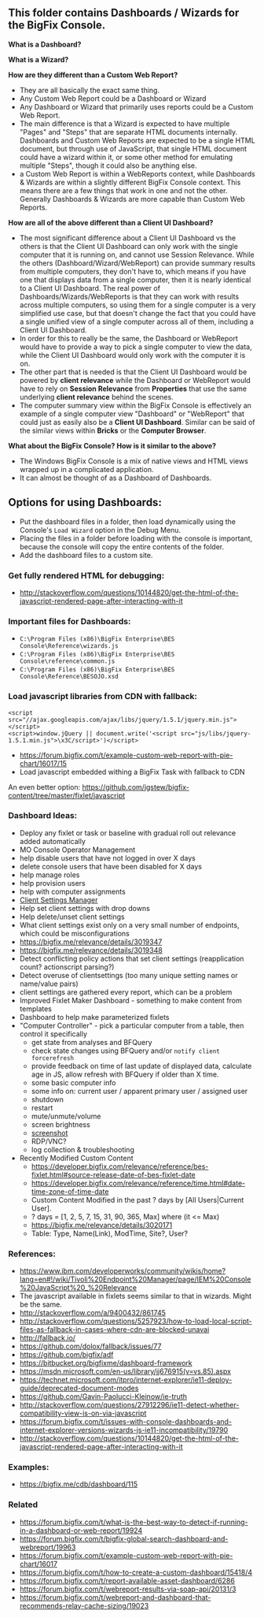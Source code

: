 ## This folder contains Dashboards / Wizards for the BigFix Console.

**What is a Dashboard?**

**What is a Wizard?**

**How are they different than a Custom Web Report?**

- They are all basically the exact same thing.
- Any Custom Web Report could be a Dashboard or Wizard
- Any Dashboard or Wizard that primarily uses reports could be a Custom Web Report.
- The main difference is that a Wizard is expected to have multiple "Pages" and "Steps" that are separate HTML documents internally. Dashboards and Custom Web Reports are expected to be a single HTML document, but through use of JavaScript, that single HTML document could have a wizard within it, or some other method for emulating multiple "Steps", though it could also be anything else.
- a Custom Web Report is within a WebReports context, while Dashboards & Wizards are within a slightly different BigFix Console context. This means there are a few things that work in one and not the other. Generally Dashboards & Wizards are more capable than Custom Web Reports.

**How are all of the above different than a Client UI Dashboard?**

- The most significant difference about a Client UI Dashboard vs the others is that the Client UI Dashboard can only work with the single computer that it is running on, and cannot use Session Relevance. While the others (Dashboard/Wizard/WebReport) can provide summary results from multiple computers, they don't have to, which means if you have one that displays data from a single computer, then it is nearly identical to a Client UI Dashboard. The real power of Dashboards/Wizards/WebReports is that they can work with results across multiple computers, so using them for a single computer is a very simplified use case, but that doesn't change the fact that you could have a single unified view of a single computer across all of them, including a Client UI Dashboard.
- In order for this to really be the same, the Dashboard or WebReport would have to provide a way to pick a single computer to view the data, while the Client UI Dashboard would only work with the computer it is on.
- The other part that is needed is that the Client UI Dashboard would be powered by **client relevance** while the Dashboard or WebReport would have to rely on **Session Relevance** from **Properties** that use the same underlying **client relevance** behind the scenes.
- The computer summary view within the BigFix Console is effectively an example of a single computer view "Dashboard" or "WebReport" that could just as easily also be a **Client UI Dashboard**. Similar can be said of the similar views within **Bricks** or the **Computer Browser**.

**What about the BigFix Console? How is it similar to the above?**

- The Windows BigFix Console is a mix of native views and HTML views wrapped up in a complicated application.
- It can almost be thought of as a Dashboard of Dashboards.

## Options for using Dashboards:

- Put the dashboard files in a folder, then load dynamically using the Console's `Load Wizard` option in the Debug Menu.
 - Placing the files in a folder before loading with the console is important, because the console will copy the entire contents of the folder.
- Add the dashboard files to a custom site. 

### Get fully rendered HTML for debugging:

- http://stackoverflow.com/questions/10144820/get-the-html-of-the-javascript-rendered-page-after-interacting-with-it

### Important files for Dashboards:

- `C:\Program Files (x86)\BigFix Enterprise\BES Console\Reference\wizards.js`
- `C:\Program Files (x86)\BigFix Enterprise\BES Console\reference\common.js`
- `C:\Program Files (x86)\BigFix Enterprise\BES Console\Reference\BESOJO.xsd`

### Load javascript libraries from CDN with fallback:

    <script src="//ajax.googleapis.com/ajax/libs/jquery/1.5.1/jquery.min.js"></script>
    <script>window.jQuery || document.write('<script src="js/libs/jquery-1.5.1.min.js">\x3C/script>')</script>
    
- https://forum.bigfix.com/t/example-custom-web-report-with-pie-chart/16017/15
 - Load javascript embedded withing a BigFix Task with fallback to CDN

An even better option: https://github.com/jgstew/bigfix-content/tree/master/fixlet/javascript

### Dashboard Ideas:

- Deploy any fixlet or task or baseline with gradual roll out relevance added automatically
- MO Console Operator Management
 - help disable users that have not logged in over X days
 - delete console users that have been disabled for X days
 - help manage roles
 - help provision users
 - help with computer assignments
- [Client Settings Manager](https://github.com/jgstew/bigfix-content/blob/master/dashboards/ClientSettingsManager.ojo)
 - Help set client settings with drop downs
 - Help delete/unset client settings
 - What client settings exist only on a very small number of endpoints, which could be misconfigurations
  - https://bigfix.me/relevance/details/3019347
  - https://bigfix.me/relevance/details/3019348
 - Detect conflicting policy actions that set client settings (reapplication count? actionscript parsing?)
 - Detect overuse of clientsettings (too many unique setting names or name/value pairs)
  - client settings are gathered every report, which can be a problem
- Improved Fixlet Maker Dashboard - something to make content from templates
- Dashboard to help make parameterized fixlets
- "Computer Controller" - pick a particular computer from a table, then control it specifically
  - get state from analyses and BFQuery
  - check state changes using BFQuery and/or `notify client forcerefresh`
  - provide feedback on time of last update of displayed data, calculate age in JS, allow refresh with BFQuery if older than X time.
  - some basic computer info
  - some info on: current user / apparent primary user / assigned user
  - shutdown
  - restart
  - mute/unmute/volume
  - screen brightness
  - [screenshot](https://github.com/jgstew/bigfix-content/blob/master/dashboards/Screenshots.ojo)
  - RDP/VNC?
  - log collection & troubleshooting
- Recently Modified Custom Content
  - https://developer.bigfix.com/relevance/reference/bes-fixlet.html#source-release-date-of-bes-fixlet-date
  - https://developer.bigfix.com/relevance/reference/time.html#date-time-zone-of-time-date
  - Custom Content Modified in the past ? days by [All Users|Current User].
  - ? days = [1, 2, 5, 7, 15, 31, 90, 365, Max] where (it <= Max)
  - https://bigfix.me/relevance/details/3020171
  - Table:  Type, Name(Link), ModTime, Site?, User?


### References:

- https://www.ibm.com/developerworks/community/wikis/home?lang=en#!/wiki/Tivoli%20Endpoint%20Manager/page/IEM%20Console%20JavaScript%20_%20Relevance
 - The javascript available in fixlets seems similar to that in wizards. Might be the same.
- http://stackoverflow.com/a/9400432/861745
- http://stackoverflow.com/questions/5257923/how-to-load-local-script-files-as-fallback-in-cases-where-cdn-are-blocked-unavai
- http://fallback.io/
 - https://github.com/dolox/fallback/issues/77
- https://github.com/bigfix/adf
- https://bitbucket.org/bigfixme/dashboard-framework
- https://msdn.microsoft.com/en-us/library/jj676915(v=vs.85).aspx
- https://technet.microsoft.com/itpro/internet-explorer/ie11-deploy-guide/deprecated-document-modes
- https://github.com/Gavin-Paolucci-Kleinow/ie-truth
 - http://stackoverflow.com/questions/27912296/ie11-detect-whether-compatibility-view-is-on-via-javascript
- https://forum.bigfix.com/t/issues-with-console-dashboards-and-internet-explorer-versions-wizards-js-ie11-incompatibility/19790
- http://stackoverflow.com/questions/10144820/get-the-html-of-the-javascript-rendered-page-after-interacting-with-it

### Examples:

- https://bigfix.me/cdb/dashboard/115


### Related

- https://forum.bigfix.com/t/what-is-the-best-way-to-detect-if-running-in-a-dashboard-or-web-report/19924
- https://forum.bigfix.com/t/bigfix-global-search-dashboard-and-webreport/19963
- https://forum.bigfix.com/t/example-custom-web-report-with-pie-chart/16017
- https://forum.bigfix.com/t/how-to-create-a-custom-dashboard/15418/4
- https://forum.bigfix.com/t/report-available-asset-dashboard/6286
- https://forum.bigfix.com/t/webreport-results-via-soap-api/20131/3
- https://forum.bigfix.com/t/webreport-and-dashboard-that-recommends-relay-cache-sizing/19023
